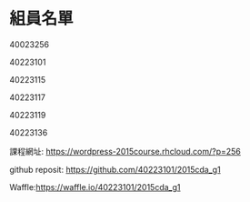 # 組員名單

40023256

40223101

40223115

40223117

40223119

40223136

課程網址: https://wordpress-2015course.rhcloud.com/?p=256 

github reposit: https://github.com/40223101/2015cda_g1

Waffle:https://waffle.io/40223101/2015cda_g1